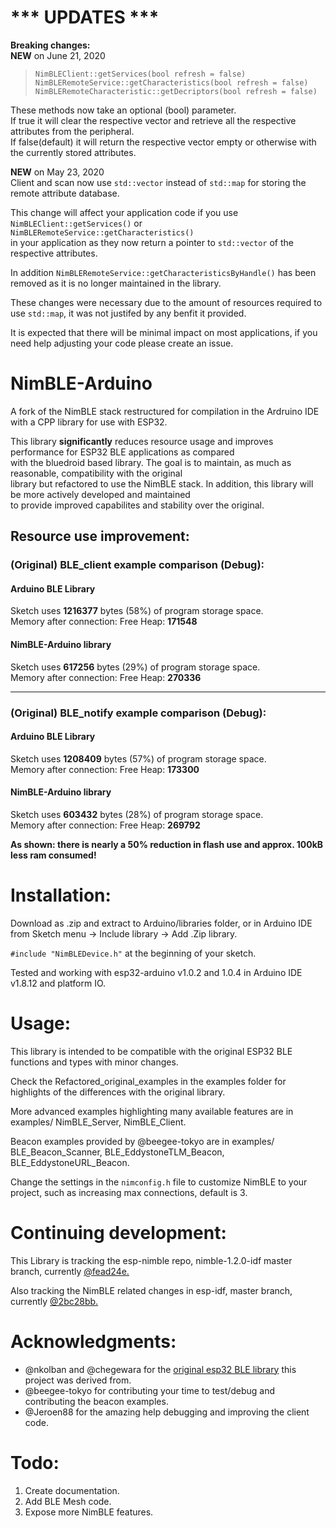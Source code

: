 # *** UPDATES ***
**Breaking changes:**   
**NEW** on June 21, 2020
> ```
> NimBLEClient::getServices(bool refresh = false)   
> NimBLERemoteService::getCharacteristics(bool refresh = false)   
> NimBLERemoteCharacteristic::getDecriptors(bool refresh = false)
>```
These methods now take an optional (bool) parameter.   
If true it will clear the respective vector and retrieve all the respective attributes from the peripheral.   
If false(default) it will return the respective vector empty or otherwise with the currently stored attributes. 

**NEW** on May 23, 2020   
Client and scan now use `std::vector` instead of `std::map` for storing the remote attribute database.   
   
This change will affect your application code if you use `NimBLEClient::getServices()` or `NimBLERemoteService::getCharacteristics()`   
in your application as they now return a pointer to `std::vector` of the respective attributes.   

In addition `NimBLERemoteService::getCharacteristicsByHandle()` has been removed as it is no longer maintained in the library.

These changes were necessary due to the amount of resources required to use `std::map`, it was not justifed by any benfit it provided.   
   
It is expected that there will be minimal impact on most applications, if you need help adjusting your code please create an issue.   

# NimBLE-Arduino
A fork of the NimBLE stack restructured for compilation in the Ardruino IDE with a CPP library for use with ESP32.

This library **significantly** reduces resource usage and improves performance for ESP32 BLE applications as compared    
with the bluedroid based library. The goal is to maintain, as much as reasonable, compatibility with the original   
library but refactored to use the NimBLE stack. In addition, this library will be more actively developed and maintained   
to provide improved capabilites and stability over the original.

## Resource use improvement:

### (Original) BLE_client example comparison (Debug):
#### Arduino BLE Library   
Sketch uses **1216377** bytes (58%) of program storage space.   
Memory after connection: Free Heap: **171548**  

#### NimBLE-Arduino library
Sketch uses **617256** bytes (29%) of program storage space.   
Memory after connection: Free Heap: **270336**   
***
### (Original) BLE_notify example comparison (Debug):   
#### Arduino BLE Library
Sketch uses **1208409** bytes (57%) of program storage space.   
Memory after connection: Free Heap: **173300**   

#### NimBLE-Arduino library   
Sketch uses **603432** bytes (28%) of program storage space.   
Memory after connection: Free Heap: **269792**  

**As shown: there is nearly a 50% reduction in flash use and approx. 100kB less ram consumed!**
 
  
# Installation:

Download as .zip and extract to Arduino/libraries folder, or in Arduino IDE from Sketch menu -> Include library -> Add .Zip library.

`#include "NimBLEDevice.h"` at the beginning of your sketch.

Tested and working with esp32-arduino v1.0.2 and 1.0.4 in Arduino IDE v1.8.12 and platform IO.


# Usage: 

This library is intended to be compatible with the original ESP32 BLE functions and types with minor changes.

Check the Refactored_original_examples in the examples folder for highlights of the differences with the original library.

More advanced examples highlighting many available features are in examples/ NimBLE_Server, NimBLE_Client.

Beacon examples provided by @beegee-tokyo are in examples/ BLE_Beacon_Scanner, BLE_EddystoneTLM_Beacon, BLE_EddystoneURL_Beacon.   

Change the settings in the `nimconfig.h` file to customize NimBLE to your project, such as increasing max connections, default is 3.


# Continuing development:

This Library is tracking the esp-nimble repo, nimble-1.2.0-idf master branch, currently [@fead24e.](https://github.com/espressif/esp-nimble)

Also tracking the NimBLE related changes in esp-idf, master branch, currently [@2bc28bb.](https://github.com/espressif/esp-idf/tree/master/components/bt/host/nimble)

# Acknowledgments:

* @nkolban and @chegewara for the [original esp32 BLE library](https://github.com/nkolban/esp32-snippets) this project was derived from.
* @beegee-tokyo for contributing your time to test/debug and contributing the beacon examples.
* @Jeroen88 for the amazing help debugging and improving the client code.


# Todo:

1. Create documentation.
2. Add BLE Mesh code.
3. Expose more NimBLE features.


